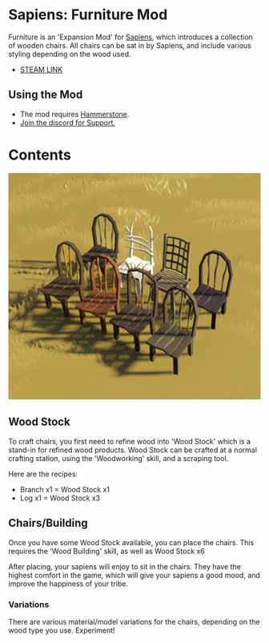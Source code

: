 # Sapiens: Furniture Mod

Furniture is an 'Expansion Mod' for [Sapiens](https://www.playsapiens.com/), which introduces a collection of wooden chairs. All chairs can be
sat in by Sapiens, and include various styling depending on the wood used.

 - [STEAM LINK](https://steamcommunity.com/sharedfiles/filedetails/?id=2966227716)

## Using the Mod
 - The mod requires [Hammerstone](https://steamcommunity.com/sharedfiles/filedetails/?id=2840825226).
 - [Join the discord for Support.](https://discord.gg/WnN8hj2Fyg)

# Contents

![](assets/screenshot.png)

## Wood Stock

To craft chairs, you first need to refine wood into 'Wood Stock' which is a stand-in for refined wood products. Wood Stock can be crafted at a normal crafting station, using the 'Woodworking' skill, and a scraping tool.

Here are the recipes:
 - Branch x1 = Wood Stock x1
 - Log x1 = Wood Stock x3

## Chairs/Building

Once you have some Wood Stock available, you can place the chairs. This requires the 'Wood Building' skill, as well as Wood Stock x6

After placing, your sapiens will enjoy to sit in the chairs. They have the highest comfort in the game, which will give your sapiens a good mood, and improve the happiness of your tribe.

### Variations

There are various material/model variations for the chairs, depending on the wood type you use. Experiment!